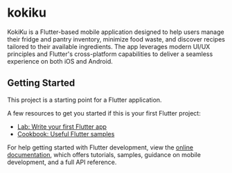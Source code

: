 # kokiku

KokiKu is a Flutter-based mobile application designed to help users manage their fridge and pantry inventory, minimize food waste, and discover recipes tailored to their available ingredients. The app leverages modern UI/UX principles and Flutter's cross-platform capabilities to deliver a seamless experience on both iOS and Android.

## Getting Started

This project is a starting point for a Flutter application.

A few resources to get you started if this is your first Flutter project:

- [Lab: Write your first Flutter app](https://docs.flutter.dev/get-started/codelab)
- [Cookbook: Useful Flutter samples](https://docs.flutter.dev/cookbook)

For help getting started with Flutter development, view the
[online documentation](https://docs.flutter.dev/), which offers tutorials,
samples, guidance on mobile development, and a full API reference.
